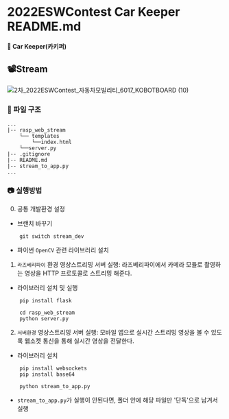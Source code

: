 # 2022ESWContest Car Keeper README.md

**🚙 Car Keeper(카키퍼)**

## 📽Stream

![2차_2022ESWContest_자동차모빌리티_6017_KOBOTBOARD (10)](https://user-images.githubusercontent.com/85275893/194807006-9927c1e3-ca30-42eb-853f-6d4645853f4b.png)

### 📖 파일 구조

```
...
|-- rasp_web_stream
    └── templates
        └──index.html
    └──server.py
|-- .gitignore
|-- README.md
|-- stream_to_app.py
...
```

### 📷 실행방법

0. 공통 개발환경 설정

- 브랜치 바꾸기

```
    git switch stream_dev
```

- 파이썬 `OpenCV` 관련 라이브러리 설치

1. `라즈베리파이` 환경 영상스트리밍 서버 실행: 라즈베리파이에서 카메라 모듈로 촬영하는 영상을 HTTP 프로토콜로 스트리밍 해준다.

- 라이브러리 설치 및 실행

```
    pip install flask

    cd rasp_web_stream
    python server.py
```

2. `서버환경` 영상스트리밍 서버 실행: 모바일 앱으로 실시간 스트리밍 영상을 볼 수 있도록 웹소켓 통신을 통해 실시간 영상을 전달한다.

- 라이브러리 설치

```
    pip install websockets
    pip install base64 

    python stream_to_app.py
```

- `stream_to_app.py`가 실행이 안된다면, 폴더 안에 해당 파일만 '단독'으로 남겨서 실행
